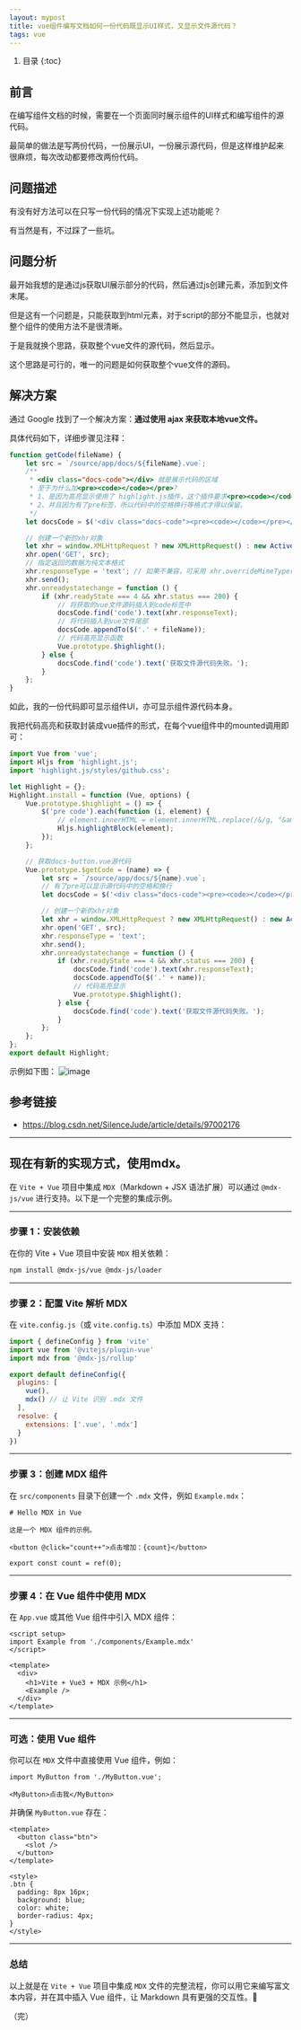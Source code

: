```yaml
---
layout: mypost
title: vue组件编写文档如何一份代码既显示UI样式，又显示文件源代码？
tags: vue
---
```


1. 目录
{:toc}


## 前言

在编写组件文档的时候，需要在一个页面同时展示组件的UI样式和编写组件的源代码。

最简单的做法是写两份代码，一份展示UI，一份展示源代码，但是这样维护起来很麻烦，每次改动都要修改两份代码。

<!--more-->


## 问题描述

有没有好方法可以在只写一份代码的情况下实现上述功能呢？

有当然是有，不过踩了一些坑。

## 问题分析

最开始我想的是通过js获取UI展示部分的代码，然后通过js创建元素，添加到文件末尾。

但是这有一个问题是，只能获取到html元素，对于script的部分不能显示，也就对整个组件的使用方法不是很清晰。

于是我就换个思路，获取整个vue文件的源代码，然后显示。

这个思路是可行的，唯一的问题是如何获取整个vue文件的源码。

## 解决方案

通过 Google 找到了一个解决方案：**通过使用 ajax 来获取本地vue文件。**

具体代码如下，详细步骤见注释：

```js
function getCode(fileName) {
    let src = `/source/app/docs/${fileName}.vue`;
    /**
     * <div class="docs-code"></div> 就是展示代码的区域
     * 至于为什么加<pre><code></code></pre>? 
     * 1、是因为高亮显示使用了 highlight.js插件，这个插件要求<pre><code></code></pre> 之前的代码才会被高亮。
     * 2、并且因为有了pre标签，所以代码中的空格换行等格式才得以保留。
     */
    let docsCode = $('<div class="docs-code"><pre><code></code></pre></div>');

    // 创建一个新的xhr对象
    let xhr = window.XMLHttpRequest ? new XMLHttpRequest() : new ActiveXObject('Microsoft.XMLHTTP');
    xhr.open('GET', src);
    // 指定返回的数据为纯文本格式
    xhr.responseType = 'text'; // 如果不兼容，可采用 xhr.overrideMimeType('text/plain;charset=utf-8'); 
    xhr.send();
    xhr.onreadystatechange = function () {
        if (xhr.readyState === 4 && xhr.status === 200) {
            // 将获取的vue文件源码插入到code标签中
            docsCode.find('code').text(xhr.responseText);
            // 将代码插入到vue文件尾部
            docsCode.appendTo($('.' + fileName));
            // 代码高亮显示函数
            Vue.prototype.$highlight();
        } else {
            docsCode.find('code').text('获取文件源代码失败。');
        }
    };
}

```
如此，我的一份代码即可显示组件UI，亦可显示组件源代码本身。


我把代码高亮和获取封装成vue插件的形式，在每个vue组件中的mounted调用即可：

```js
import Vue from 'vue';
import Hljs from 'highlight.js';
import 'highlight.js/styles/github.css';

let Highlight = {};
Highlight.install = function (Vue, options) {
    Vue.prototype.$highlight = () => {
        $('pre code').each(function (i, element) {
            // element.innerHTML = element.innerHTML.replace(/&/g, "&amp;").replace(/</g, "&lt;").replace(/>/g, "&gt;").replace(/"/g, "&quot;").replace(/'/g, "&#039;");
            Hljs.highlightBlock(element);
        });
    };

    // 获取docs-button.vue源代码
    Vue.prototype.$getCode = (name) => {
        let src = `/source/app/docs/${name}.vue`;
        // 有了pre可以显示源代码中的空格和换行
        let docsCode = $('<div class="docs-code"><pre><code></code></pre></div>');

        // 创建一个新的xhr对象
        let xhr = window.XMLHttpRequest ? new XMLHttpRequest() : new ActiveXObject('Microsoft.XMLHTTP');
        xhr.open('GET', src);
        xhr.responseType = 'text';
        xhr.send();
        xhr.onreadystatechange = function () {
            if (xhr.readyState === 4 && xhr.status === 200) {
                docsCode.find('code').text(xhr.responseText);
                docsCode.appendTo($('.' + name));
                // 代码高亮显示
                Vue.prototype.$highlight();
            } else {
                docsCode.find('code').text('获取文件源代码失败。');
            }
        };
    };
};
export default Highlight;

```


示例如下图：
![image](https://user-images.githubusercontent.com/23518990/72592219-12d5a100-393d-11ea-9f95-91551c60b232.png)

## 参考链接

- https://blog.csdn.net/SilenceJude/article/details/97002176



---

## 现在有新的实现方式，使用mdx。

在 `Vite + Vue` 项目中集成 `MDX`（Markdown + JSX 语法扩展）可以通过 `@mdx-js/vue` 进行支持。以下是一个完整的集成示例。

---

### **步骤 1：安装依赖**
在你的 Vite + Vue 项目中安装 `MDX` 相关依赖：
```sh
npm install @mdx-js/vue @mdx-js/loader
```

---

### **步骤 2：配置 Vite 解析 MDX**
在 `vite.config.js`（或 `vite.config.ts`）中添加 MDX 支持：
```js
import { defineConfig } from 'vite'
import vue from '@vitejs/plugin-vue'
import mdx from '@mdx-js/rollup'

export default defineConfig({
  plugins: [
    vue(),
    mdx() // 让 Vite 识别 .mdx 文件
  ],
  resolve: {
    extensions: ['.vue', '.mdx']
  }
})
```

---

### **步骤 3：创建 MDX 组件**
在 `src/components` 目录下创建一个 `.mdx` 文件，例如 `Example.mdx`：
```mdx
# Hello MDX in Vue

这是一个 MDX 组件的示例。

<button @click="count++">点击增加：{count}</button>

export const count = ref(0);
```
---

### **步骤 4：在 Vue 组件中使用 MDX**
在 `App.vue` 或其他 Vue 组件中引入 MDX 组件：
```vue
<script setup>
import Example from './components/Example.mdx'
</script>

<template>
  <div>
    <h1>Vite + Vue3 + MDX 示例</h1>
    <Example />
  </div>
</template>
```
---

### **可选：使用 Vue 组件**
你可以在 `MDX` 文件中直接使用 Vue 组件，例如：
```mdx
import MyButton from './MyButton.vue';

<MyButton>点击我</MyButton>
```

并确保 `MyButton.vue` 存在：
```vue
<template>
  <button class="btn">
    <slot />
  </button>
</template>

<style>
.btn {
  padding: 8px 16px;
  background: blue;
  color: white;
  border-radius: 4px;
}
</style>
```

---

### **总结**
以上就是在 `Vite + Vue` 项目中集成 `MDX` 文件的完整流程，你可以用它来编写富文本内容，并在其中插入 Vue 组件，让 Markdown 具有更强的交互性。🚀

（完）


